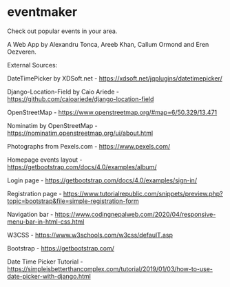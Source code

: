 # eventmaker

Check out popular events in your area.

A Web App by Alexandru Tonca, Areeb Khan, Callum Ormond and Eren Oezveren.


External Sources:

DateTimePicker by XDSoft.net - https://xdsoft.net/jqplugins/datetimepicker/

Django-Location-Field by Caio Ariede - https://github.com/caioariede/django-location-field

OpenStreetMap - https://www.openstreetmap.org/#map=6/50.329/13.471

Nominatim by OpenStreetMap - https://nominatim.openstreetmap.org/ui/about.html

Photographs from Pexels.com - https://www.pexels.com/

Homepage events layout - https://getbootstrap.com/docs/4.0/examples/album/

Login page - https://getbootstrap.com/docs/4.0/examples/sign-in/

Registration page - https://www.tutorialrepublic.com/snippets/preview.php?topic=bootstrap&file=simple-registration-form

Navigation bar - https://www.codingnepalweb.com/2020/04/responsive-menu-bar-in-html-css.html

W3CSS - https://www.w3schools.com/w3css/defaulT.asp

Bootstrap - https://getbootstrap.com/

Date Time Picker Tutorial - https://simpleisbetterthancomplex.com/tutorial/2019/01/03/how-to-use-date-picker-with-django.html
